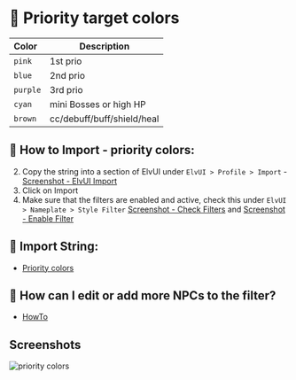 # 🌱 Priority target colors

| Color     | Description               |
| :-------- | ------------------------- |
| `pink`    | 1st prio                  |
| `blue`    | 2nd prio                  |
| `purple`  | 3rd prio                  |
| `cyan`    | mini Bosses or high HP    |
| `brown`   | cc/debuff/buff/shield/heal|



## 📄 How to Import - priority colors:
2. Copy the string into a section of ElvUI under `ElvUI > Profile > Import` - [Screenshot - ElvUI Import](https://github.com/mBlinkii/MaUI-ElvUI-Profile-Strings/blob/main/Screenshots/elvui.png)
3. Click on Import
4. Make sure that the filters are enabled and active, check this under `ElvUI > Nameplate > Style Filter` [Screenshot - Check Filters](https://github.com/mBlinkii/MaUI-ElvUI-Profile-Strings/blob/main/Screenshots/filter%20list.png) and [Screenshot - Enable Filter](https://github.com/mBlinkii/MaUI-ElvUI-Profile-Strings/blob/main/Screenshots/filter%20enable.png)




## 📄 Import String:
- [Priority colors](https://github.com/mBlinkii/MaUI-ElvUI-Profile-Strings/blob/main/M%2B%20Stuff/ElvUI%20-%20Nameplate%20Filter.txt)



## 📄 How can I edit or add more NPCs to the filter?
- [HowTo](https://github.com/mBlinkii/MaUI-ElvUI-Profile-Strings/blob/main/M%2B%20Stuff/ElvUI%20-%20Nameplate%20Filter.txt)




## Screenshots
![priority colors](https://github.com/mBlinkii/MaUI-ElvUI-Profile-Strings/blob/main/Screenshots/np-m%2B-filter.png)